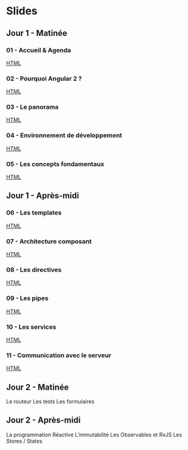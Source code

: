 # Slides

## Jour 1 - Matinée

### 01 - Accueil & Agenda
[HTML](http://slides.com/benjaminlongearet/linalis-01-intro/fullscreen)

### 02 - Pourquoi Angular 2 ?
[HTML](http://slides.com/benjaminlongearet/linalis-02-why-angular-2/fullscreen)

### 03 - Le panorama
[HTML](http://slides.com/benjaminlongearet/linalis-03-le-panorama/fullscreen)

### 04 - Environnement de développement
[HTML](http://slides.com/benjaminlongearet/linalis-04-environnement-de-developpement/fullscreen)

### 05 - Les concepts fondamentaux
[HTML](http://slides.com/benjaminlongearet/linalis-05-les-concepts-fondamentaux/fullscreen)

## Jour 1 - Après-midi

### 06 - Les templates
[HTML](http://slides.com/benjaminlongearet/linalis-06-templates/fullscreen)

### 07 - Architecture composant
[HTML](http://slides.com/benjaminlongearet/linalis-07-architecture-composant/fullscreen)

### 08 - Les directives
[HTML](http://slides.com/benjaminlongearet/linalis-08-directives/fullscreen)

### 09 - Les pipes
[HTML](http://slides.com/benjaminlongearet/linalis-09-pipes/fullscreen)

### 10 - Les services
[HTML](http://slides.com/benjaminlongearet/linalis-10-les-services/fullscreen)

### 11 - Communication avec le serveur
[HTML](http://slides.com/benjaminlongearet/linalis-11-communication-serveur/fullscreen)

## Jour 2 - Matinée

Le routeur
Les tests
Les formulaires

## Jour 2 - Après-midi

La programmation Réactive
L'immutabilité
Les Observables et RxJS
Les Stores / States